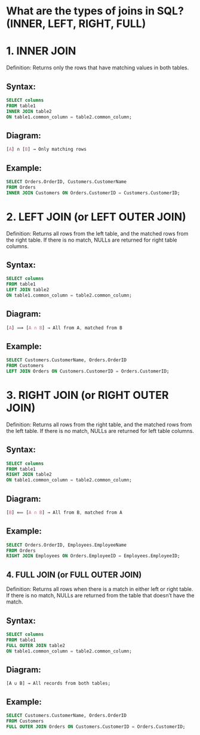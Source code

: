 # What are the types of joins in SQL? (INNER, LEFT, RIGHT, FULL)

# 1. INNER JOIN
Definition: Returns only the rows that have matching values in both tables.

## Syntax:

```sql
SELECT columns
FROM table1
INNER JOIN table2
ON table1.common_column = table2.common_column;
```

## Diagram:

```css
[A] ∩ [B] → Only matching rows
```

## Example:

```sql
SELECT Orders.OrderID, Customers.CustomerName
FROM Orders
INNER JOIN Customers ON Orders.CustomerID = Customers.CustomerID;
```

# 2. LEFT JOIN (or LEFT OUTER JOIN)
Definition: Returns all rows from the left table, and the matched rows from the right table. If there is no match, NULLs are returned for right table columns.

## Syntax:

```sql
SELECT columns
FROM table1
LEFT JOIN table2
ON table1.common_column = table2.common_column;
```

## Diagram:

```css
[A] ⟹ [A ∩ B] → All from A, matched from B
```

## Example:

```sql
SELECT Customers.CustomerName, Orders.OrderID
FROM Customers
LEFT JOIN Orders ON Customers.CustomerID = Orders.CustomerID;
```

# 3. RIGHT JOIN (or RIGHT OUTER JOIN)
Definition: Returns all rows from the right table, and the matched rows from the left table. If there is no match, NULLs are returned for left table columns.

## Syntax:

```sql
SELECT columns
FROM table1
RIGHT JOIN table2
ON table1.common_column = table2.common_column;
```

## Diagram:

```css
[B] ⟸ [A ∩ B] → All from B, matched from A
```

## Example:

```sql
SELECT Orders.OrderID, Employees.EmployeeName
FROM Orders
RIGHT JOIN Employees ON Orders.EmployeeID = Employees.EmployeeID;
```
## 4. FULL JOIN (or FULL OUTER JOIN)
Definition: Returns all rows when there is a match in either left or right table. If there is no match, NULLs are returned from the table that doesn’t have the match.

## Syntax:

```sql
SELECT columns
FROM table1
FULL OUTER JOIN table2
ON table1.common_column = table2.common_column;
```

## Diagram:

```pgsql
[A ∪ B] → All records from both tables;
```


## Example:

```sql
SELECT Customers.CustomerName, Orders.OrderID
FROM Customers
FULL OUTER JOIN Orders ON Customers.CustomerID = Orders.CustomerID;
```